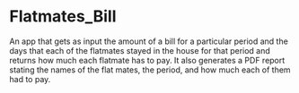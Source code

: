 # Flatmates_Bill
An app that gets as input the amount of a bill for a particular period and the days that each of the flatmates stayed in the house for that period and returns how much each flatmate has to pay. It also generates a PDF report stating the names of the flat mates, the period, and how much each of them had to pay.
